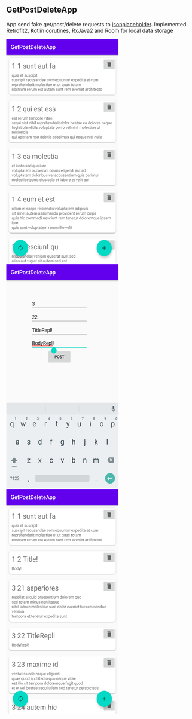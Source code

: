 ## GetPostDeleteApp
App send fake get/post/delete requests to [jsonplaceholder](https://jsonplaceholder.typicode.com). Implemented Retrofit2, Kotlin corutines, RxJava2 and Room for local data storage

<img src="https://github.com/RuslanPark/ITMO-android-course/blob/master/GetPostDeleteApp/Screenshot_GPD1.png" width="300" height="600"> <img src="https://github.com/RuslanPark/ITMO-android-course/blob/master/GetPostDeleteApp/Screenshot_GPD2.png" width="300" height="600"> <img src="https://github.com/RuslanPark/ITMO-android-course/blob/master/GetPostDeleteApp/Screenshot_GPD3.png" width="300" height="600">
